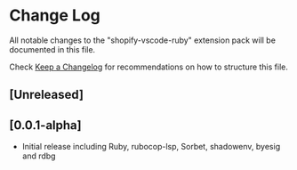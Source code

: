 # Change Log

All notable changes to the "shopify-vscode-ruby" extension pack will be documented in this file.

Check [Keep a Changelog](http://keepachangelog.com/) for recommendations on how to structure this file.

## [Unreleased]

## [0.0.1-alpha]

- Initial release including Ruby, rubocop-lsp, Sorbet, shadowenv, byesig and rdbg
